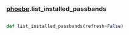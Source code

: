 ### [phoebe](phoebe.md).list_installed_passbands

```py

def list_installed_passbands(refresh=False)

```


